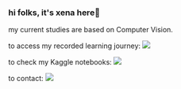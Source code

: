 
### hi folks, it's xena here👋
my current studies are based on Computer Vision.

to access my recorded learning journey:  [![](https://img.shields.io/badge/medium-%2312100E.svg?&style=for-the-badge&logo=medium&logoColor=white)](https://medium.com/@xenatech)

to check my Kaggle notebooks:  [![](https://img.shields.io/badge/Kaggle-20BEFF?style=for-the-badge&logo=Kaggle&logoColor=white
)](https://www.kaggle.com/xenagarage)

to contact:   [![](https://img.shields.io/badge/linkedin-%230077B5.svg?&style=for-the-badge&logo=linkedin&logoColor=white)](https://www.linkedin.com/in/senanursahin/?locale=en_US) 


